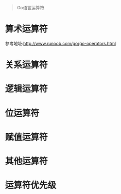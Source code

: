 > Go语言运算符

# 算术运算符
参考地址:http://www.runoob.com/go/go-operators.html

# 关系运算符
# 逻辑运算符
# 位运算符
# 赋值运算符
# 其他运算符
# 运算符优先级
